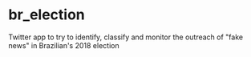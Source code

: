# br_election
Twitter app to try to identify, classify and monitor the outreach of "fake news" in Brazilian's 2018 election
